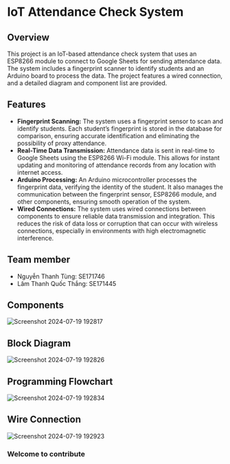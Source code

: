# IoT Attendance Check System

## Overview 

This project is an IoT-based attendance check system that uses an ESP8266 module to connect to Google Sheets for sending attendance data. The system includes a fingerprint scanner to identify students and an Arduino board to process the data. The project features a wired connection, and a detailed diagram and component list are provided.

## Features

- **Fingerprint Scanning:** The system uses a fingerprint sensor to scan and identify students. Each student’s fingerprint is stored in the database for comparison, ensuring accurate identification and eliminating the possibility of proxy attendance.
- **Real-Time Data Transmission:** Attendance data is sent in real-time to Google Sheets using the ESP8266 Wi-Fi module. This allows for instant updating and monitoring of attendance records from any location with internet access.
- **Arduino Processing:** An Arduino microcontroller processes the fingerprint data, verifying the identity of the student. It also manages the communication between the fingerprint sensor, ESP8266 module, and other components, ensuring smooth operation of the system.
- **Wired Connections:** The system uses wired connections between components to ensure reliable data transmission and integration. This reduces the risk of data loss or corruption that can occur with wireless connections, especially in environments with high electromagnetic interference.

## Team member
- Nguyễn Thanh Tùng: SE171746
- Lâm Thanh Quốc Thắng: SE171445

## Components

![Screenshot 2024-07-19 192817](https://github.com/user-attachments/assets/3956028b-4fd3-4817-ac74-a166929c9c5f)

## Block Diagram

![Screenshot 2024-07-19 192826](https://github.com/user-attachments/assets/9c3b5665-5fb3-48a2-accc-369976630557)

## Programming Flowchart

![Screenshot 2024-07-19 192834](https://github.com/user-attachments/assets/b0fa926b-9b69-4bee-a1b2-484470b2dc5b)

## Wire Connection

![Screenshot 2024-07-19 192923](https://github.com/user-attachments/assets/e995b201-484f-4fff-94ad-e35479efad04)

### Welcome to contribute
